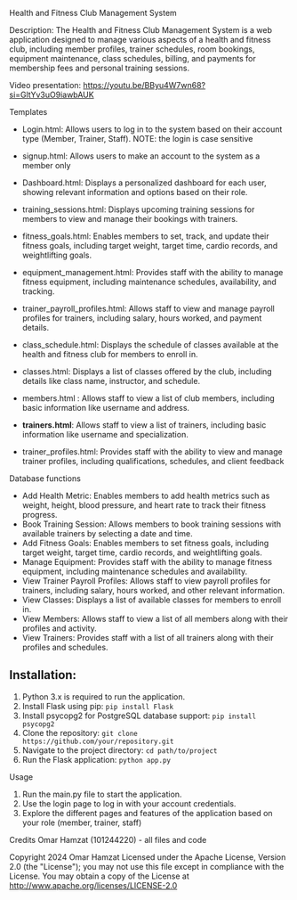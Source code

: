Health and Fitness Club Management System

Description: 
The Health and Fitness Club Management System is a web application designed to manage various aspects of a health and fitness club, including member profiles, 
trainer schedules, room bookings, equipment maintenance, class schedules, billing, and payments for membership fees and personal training sessions.

Video presentation:
https://youtu.be/BByu4W7wn68?si=GltYv3uO9iawbAUK 

Templates
- Login.html: Allows users to log in to the system based on their account type (Member, Trainer, Staff).
NOTE: the login is case sensitive

- signup.html: Allows users to make an account to the system as a member only
- Dashboard.html: Displays a personalized dashboard for each user, showing relevant information and options based on their role.
- training_sessions.html: Displays upcoming training sessions for members to view and manage their bookings with trainers.
- fitness_goals.html: Enables members to set, track, and update their fitness goals, including target weight, target time, cardio records, and weightlifting goals.
- equipment_management.html: Provides staff with the ability to manage fitness equipment, including maintenance schedules, availability, and tracking.
- trainer_payroll_profiles.html: Allows staff to view and manage payroll profiles for trainers, including salary, hours worked, and payment details.
- class_schedule.html: Displays the schedule of classes available at the health and fitness club for members to enroll in.
- classes.html: Displays a list of classes offered by the club, including details like class name, instructor, and schedule.
- members.html : Allows staff to view a list of club members, including basic information like username and address.
- **trainers.html**: Allows staff to view a list of trainers, including basic information like username and specialization.
- trainer_profiles.html: Provides staff with the ability to view and manage trainer profiles, including qualifications, schedules, and client feedback

Database functions
- Add Health Metric: Enables members to add health metrics such as weight, height, blood pressure, and heart rate to track their fitness progress.
- Book Training Session: Allows members to book training sessions with available trainers by selecting a date and time.
- Add Fitness Goals: Enables members to set fitness goals, including target weight, target time, cardio records, and weightlifting goals.
- Manage Equipment: Provides staff with the ability to manage fitness equipment, including maintenance schedules and availability.
- View Trainer Payroll Profiles: Allows staff to view payroll profiles for trainers, including salary, hours worked, and other relevant information.
- View Classes: Displays a list of available classes for members to enroll in.
- View Members: Allows staff to view a list of all members along with their profiles and activity.
- View Trainers: Provides staff with a list of all trainers along with their profiles and schedules.
  
Installation:
-------------
1. Python 3.x is required to run the application.
2. Install Flask using pip: `pip install Flask`
3. Install psycopg2 for PostgreSQL database support: `pip install psycopg2`
4. Clone the repository: `git clone https://github.com/your/repository.git`
5. Navigate to the project directory: `cd path/to/project`
6. Run the Flask application: `python app.py`

Usage
1. Run the main.py file to start the application.
2. Use the login page to log in with your account credentials.
3. Explore the different pages and features of the application based on your role (member, trainer, staff)

Credits
Omar Hamzat (101244220) - all files and code

Copyright 2024  Omar Hamzat 
Licensed under the Apache License, Version 2.0 (the "License");
 you may not use this file except in compliance with the License.
 You may obtain a copy of the License at
 http://www.apache.org/licenses/LICENSE-2.0


